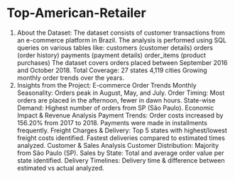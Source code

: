 # Top-American-Retailer
1) About the Dataset:
The dataset consists of customer transactions from an e-commerce platform in Brazil.
The analysis is performed using SQL queries on various tables like:
customers (customer details)
orders (order history)
payments (payment details)
order_items (product purchases)
The dataset covers orders placed between September 2016 and October 2018.
Total Coverage:
27 states
4,119 cities
Growing monthly order trends over the years.
2) Insights from the Project:
E-commerce Order Trends
Monthly Seasonality: Orders peak in August, May, and July.
Order Timing: Most orders are placed in the afternoon, fewer in dawn hours.
State-wise Demand: Highest number of orders from SP (São Paulo).
Economic Impact & Revenue Analysis
Payment Trends:
Order costs increased by 156.20% from 2017 to 2018.
Payments were made in installments frequently.
Freight Charges & Delivery:
Top 5 states with highest/lowest freight costs identified.
Fastest deliveries compared to estimated times analyzed.
Customer & Sales Analysis
Customer Distribution:
Majority from São Paulo (SP).
Sales by State:
Total and average order value per state identified.
Delivery Timelines:
Delivery time & difference between estimated vs actual analyzed.
